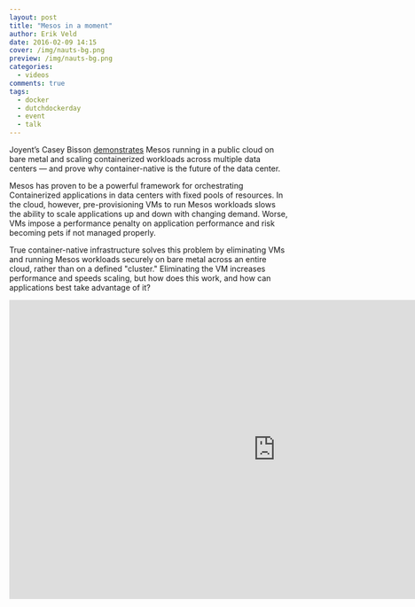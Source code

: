 ```yaml
---
layout: post
title: "Mesos in a moment"
author: Erik Veld
date: 2016-02-09 14:15
cover: /img/nauts-bg.png
preview: /img/nauts-bg.png
categories:
  - videos
comments: true
tags:
  - docker
  - dutchdockerday
  - event
  - talk
---
```

Joyent’s Casey Bisson [demonstrates](http://www.slideshare.net/xebia/dutch-docker-day-2015-mesos-in-a-moment) Mesos running in a public cloud on bare metal and scaling containerized workloads across multiple data centers — and prove why container-native is the future of the data center.

Mesos has proven to be a powerful framework for orchestrating Containerized applications in data centers with fixed pools of resources. In the cloud, however, pre-provisioning VMs to run Mesos workloads slows the ability to scale applications up and down with changing demand. Worse, VMs impose a performance penalty on application performance and risk becoming pets if not managed properly.

True container-native infrastructure solves this problem by eliminating VMs and running Mesos workloads securely on bare metal across an entire cloud, rather than on a defined "cluster." Eliminating the VM increases performance and speeds scaling, but how does this work, and how can applications best take advantage of it?

<div class="video-container">
  <iframe
    width="960"
    height="540"
    src="http://www.youtube.com/embed/zjMPSIw175Y"
    frameborder="0"
    allowfullscreen>
  </iframe>
</div>
